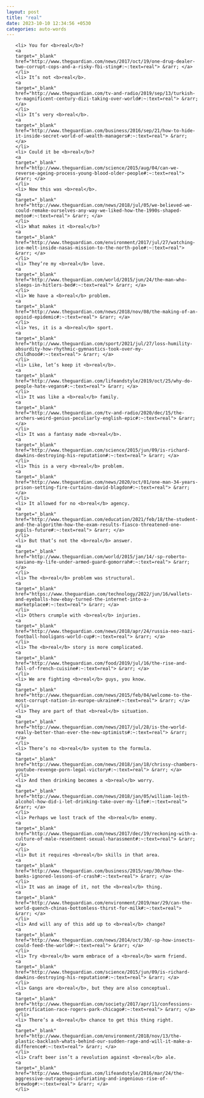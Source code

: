 ```yaml
---
layout: post
title: "real"
date: 2023-10-10 12:34:56 +0530
categories: auto-words
---
```

<ol>

    <li> You for <b>real</b>?
    <a 
    target="_blank" 
    href="http://www.theguardian.com/news/2017/oct/19/one-drug-dealer-two-corrupt-cops-and-a-risky-fbi-sting#:~:text=real"> &rarr; </a>
    </li>
    <li> It’s not <b>real</b>.
    <a 
    target="_blank" 
    href="http://www.theguardian.com/tv-and-radio/2019/sep/13/turkish-tv-magnificent-century-dizi-taking-over-world#:~:text=real"> &rarr; </a>
    </li>
    <li> It’s very <b>real</b>.
    <a 
    target="_blank" 
    href="http://www.theguardian.com/business/2016/sep/21/how-to-hide-it-inside-secret-world-of-wealth-managers#:~:text=real"> &rarr; </a>
    </li>
    <li> Could it be <b>real</b>?
    <a 
    target="_blank" 
    href="http://www.theguardian.com/science/2015/aug/04/can-we-reverse-ageing-process-young-blood-older-people#:~:text=real"> &rarr; </a>
    </li>
    <li> Now this was <b>real</b>.
    <a 
    target="_blank" 
    href="http://www.theguardian.com/news/2018/jul/05/we-believed-we-could-remake-ourselves-any-way-we-liked-how-the-1990s-shaped-metoo#:~:text=real"> &rarr; </a>
    </li>
    <li> What makes it <b>real</b>?
    <a 
    target="_blank" 
    href="http://www.theguardian.com/environment/2017/jul/27/watching-ice-melt-inside-nasas-mission-to-the-north-pole#:~:text=real"> &rarr; </a>
    </li>
    <li> They’re my <b>real</b> love.
    <a 
    target="_blank" 
    href="http://www.theguardian.com/world/2015/jun/24/the-man-who-sleeps-in-hitlers-bed#:~:text=real"> &rarr; </a>
    </li>
    <li> We have a <b>real</b> problem.
    <a 
    target="_blank" 
    href="http://www.theguardian.com/news/2018/nov/08/the-making-of-an-opioid-epidemic#:~:text=real"> &rarr; </a>
    </li>
    <li> Yes, it is a <b>real</b> sport.
    <a 
    target="_blank" 
    href="http://www.theguardian.com/sport/2021/jul/27/loss-humility-absurdity-how-rhythmic-gymnastics-took-over-my-childhood#:~:text=real"> &rarr; </a>
    </li>
    <li> Like, let’s keep it <b>real</b>.
    <a 
    target="_blank" 
    href="http://www.theguardian.com/lifeandstyle/2019/oct/25/why-do-people-hate-vegans#:~:text=real"> &rarr; </a>
    </li>
    <li> It was like a <b>real</b> family.
    <a 
    target="_blank" 
    href="http://www.theguardian.com/tv-and-radio/2020/dec/15/the-archers-weird-genius-peculiarly-english-epic#:~:text=real"> &rarr; </a>
    </li>
    <li> It was a fantasy made <b>real</b>.
    <a 
    target="_blank" 
    href="http://www.theguardian.com/science/2015/jun/09/is-richard-dawkins-destroying-his-reputation#:~:text=real"> &rarr; </a>
    </li>
    <li> This is a very <b>real</b> problem.
    <a 
    target="_blank" 
    href="http://www.theguardian.com/news/2020/oct/01/one-man-34-years-prison-setting-fire-curtains-david-blagdon#:~:text=real"> &rarr; </a>
    </li>
    <li> It allowed for no <b>real</b> agency.
    <a 
    target="_blank" 
    href="http://www.theguardian.com/education/2021/feb/18/the-student-and-the-algorithm-how-the-exam-results-fiasco-threatened-one-pupils-future#:~:text=real"> &rarr; </a>
    </li>
    <li> But that’s not the <b>real</b> answer.
    <a 
    target="_blank" 
    href="http://www.theguardian.com/world/2015/jan/14/-sp-roberto-saviano-my-life-under-armed-guard-gomorrah#:~:text=real"> &rarr; </a>
    </li>
    <li> The <b>real</b> problem was structural.
    <a 
    target="_blank" 
    href="https://www.theguardian.com/technology/2022/jun/16/wallets-and-eyeballs-how-ebay-turned-the-internet-into-a-marketplace#:~:text=real"> &rarr; </a>
    </li>
    <li> Others crumple with <b>real</b> injuries.
    <a 
    target="_blank" 
    href="http://www.theguardian.com/news/2018/apr/24/russia-neo-nazi-football-hooligans-world-cup#:~:text=real"> &rarr; </a>
    </li>
    <li> The <b>real</b> story is more complicated.
    <a 
    target="_blank" 
    href="http://www.theguardian.com/food/2019/jul/16/the-rise-and-fall-of-french-cuisine#:~:text=real"> &rarr; </a>
    </li>
    <li> We are fighting <b>real</b> guys, you know.
    <a 
    target="_blank" 
    href="http://www.theguardian.com/news/2015/feb/04/welcome-to-the-most-corrupt-nation-in-europe-ukraine#:~:text=real"> &rarr; </a>
    </li>
    <li> They are part of that <b>real</b> situation.
    <a 
    target="_blank" 
    href="http://www.theguardian.com/news/2017/jul/28/is-the-world-really-better-than-ever-the-new-optimists#:~:text=real"> &rarr; </a>
    </li>
    <li> There’s no <b>real</b> system to the formula.
    <a 
    target="_blank" 
    href="http://www.theguardian.com/news/2018/jan/18/chrissy-chambers-youtube-revenge-porn-legal-victory#:~:text=real"> &rarr; </a>
    </li>
    <li> And then drinking becomes a <b>real</b> worry.
    <a 
    target="_blank" 
    href="http://www.theguardian.com/news/2018/jan/05/william-leith-alcohol-how-did-i-let-drinking-take-over-my-life#:~:text=real"> &rarr; </a>
    </li>
    <li> Perhaps we lost track of the <b>real</b> enemy.
    <a 
    target="_blank" 
    href="http://www.theguardian.com/news/2017/dec/19/reckoning-with-a-culture-of-male-resentment-sexual-harassment#:~:text=real"> &rarr; </a>
    </li>
    <li> But it requires <b>real</b> skills in that area.
    <a 
    target="_blank" 
    href="http://www.theguardian.com/business/2015/sep/30/how-the-banks-ignored-lessons-of-crash#:~:text=real"> &rarr; </a>
    </li>
    <li> It was an image of it, not the <b>real</b> thing.
    <a 
    target="_blank" 
    href="http://www.theguardian.com/environment/2019/mar/29/can-the-world-quench-chinas-bottomless-thirst-for-milk#:~:text=real"> &rarr; </a>
    </li>
    <li> And will any of this add up to <b>real</b> change?
    <a 
    target="_blank" 
    href="http://www.theguardian.com/news/2014/oct/30/-sp-how-insects-could-feed-the-world#:~:text=real"> &rarr; </a>
    </li>
    <li> Try <b>real</b> warm embrace of a <b>real</b> warm friend.
    <a 
    target="_blank" 
    href="http://www.theguardian.com/science/2015/jun/09/is-richard-dawkins-destroying-his-reputation#:~:text=real"> &rarr; </a>
    </li>
    <li> Gangs are <b>real</b>, but they are also conceptual.
    <a 
    target="_blank" 
    href="http://www.theguardian.com/society/2017/apr/11/confessions-gentrification-race-rogers-park-chicago#:~:text=real"> &rarr; </a>
    </li>
    <li> There’s a <b>real</b> chance to get this thing right.
    <a 
    target="_blank" 
    href="http://www.theguardian.com/environment/2018/nov/13/the-plastic-backlash-whats-behind-our-sudden-rage-and-will-it-make-a-difference#:~:text=real"> &rarr; </a>
    </li>
    <li> Craft beer isn’t a revolution against <b>real</b> ale.
    <a 
    target="_blank" 
    href="http://www.theguardian.com/lifeandstyle/2016/mar/24/the-aggressive-outrageous-infuriating-and-ingenious-rise-of-brewdog#:~:text=real"> &rarr; </a>
    </li>